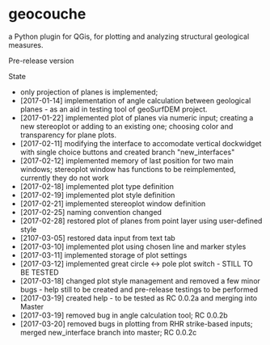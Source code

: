 # geocouche
a Python plugin for QGis, for plotting and analyzing structural geological measures.

Pre-release version

State
 - only projection of planes is implemented;
 - [2017-01-14] implementation of angle calculation between geological planes - as an aid in testing tool of geoSurfDEM project.
 - [2017-01-22] implemented plot of planes via numeric input; creating a new stereoplot or adding to an existing one; choosing color and transparency for plane plots.
 - [2017-02-11] modifying the interface to accomodate vertical dockwidget with single choice buttons and created branch "new_interfaces"
 - [2017-02-12] implemented memory of last position for two main windows; stereoplot window has functions to be reimplemented, currently they do not work 
 - [2017-02-18] implemented plot type definition
 - [2017-02-19] implemented plot style definition
 - [2017-02-21] implemented stereoplot window definition
 - [2017-02-25] naming convention changed
 - [2017-02-28] restored plot of planes from point layer using user-defined style 
 - [2107-03-05] restored data input from text tab
 - [2017-03-10] implemented plot using chosen line and marker styles
 - [2017-03-11] implemented storage of plot settings
 - [2017-03-12] implemented great circle <-> pole plot switch - STILL TO BE TESTED
 - [2017-03-18] changed plot style management and removed a few minor bugs - help still to be created and pre-release testings to be performed
 - [2017-03-19] created help - to be tested as RC 0.0.2a and merging into Master
 - [2017-03-19] removed bug in angle calculation tool; RC 0.0.2b
 - [2017-03-20] removed bugs in plotting from RHR strike-based inputs; merged new_interface branch into master; RC 0.0.2c
